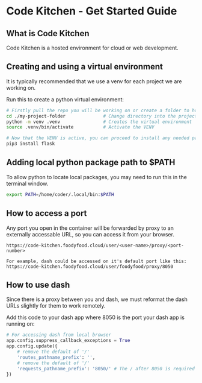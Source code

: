 # Code Kitchen - Get Started Guide

## What is Code Kitchen

Code Kitchen is a hosted environment for cloud or web development.


## Creating and using a virtual environment

It is typically recommended that we use a venv for each project we are working on.

Run this to create a python virtual environment:

```bash
# Firstly pull the repo you will be working on or create a folder to house your project
cd ./my-project-folder              # Change directory into the project/repo
python -m venv .venv                # Creates the virtual environment
source .venv/bin/activate           # Activate the VENV

# Now that the VENV is active, you can proceed to install any needed packages in it
pip3 install flask
```

## Adding local python package path to $PATH

To allow python to locate local packages, you may need to run this in the terminal window.

```bash
export PATH=/home/coder/.local/bin:$PATH
```

## How to access a port

Any port you open in the container will be forwarded by proxy to an externally accessable URL, so you can access it from your browser.

```
https://code-kitchen.foodyfood.cloud/user/<user-name>/proxy/<port-number>

For example, dash could be accessed on it's default port like this:
https://code-kitchen.foodyfood.cloud/user/foodyfood/proxy/8050
```

## How to use dash

Since there is a proxy between you and dash, we must reformat the dash URLs slightly for them to work remotely.

Add this code to your dash app where 8050 is the port your dash app is running on:

```python
# For accessing dash from local browser
app.config.suppress_callback_exceptions = True
app.config.update({
    # remove the default of '/'
    'routes_pathname_prefix': '',
    # remove the default of '/'
    'requests_pathname_prefix': '8050/' # The / after 8050 is required
})
```

